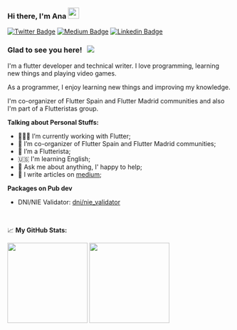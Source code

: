 
### Hi there, I'm Ana <img src="https://media.giphy.com/media/hvRJCLFzcasrR4ia7z/giphy.gif" width="25px">

[![Twitter Badge](https://img.shields.io/badge/-Twitter-00acee?style=flat-square&logo=Twitter&logoColor=white)](https://twitter.com/AnaPolo_dev)
[![Medium Badge](https://img.shields.io/badge/medium-%2312100E.svg?&style=for-square&logo=medium&logoColor=white)](https://medium.com/@ana.polo.sanchez1991)
[![Linkedin Badge](https://img.shields.io/badge/-LinkedIn-0e76a8?style=flat-square&logo=Linkedin&logoColor=white)](www.linkedin.com/in/anapolosanchez)

### Glad to see you here! &nbsp; ![](https://visitor-badge.glitch.me/badge?page_id=AnnaPS)

I'm a flutter developer and technical writer. I love programming, learning new things and playing video games.

As a programmer, I enjoy learning new things and improving my knowledge. 

I'm co-organizer of Flutter Spain and Flutter Madrid communities and also I'm part of a Flutteristas group.


**Talking about Personal Stuffs:**

- 👨🏻‍💻 I’m currently working with Flutter;
- 🚀 I’m co-organizer of Flutter Spain and Flutter Madrid communities;
- 💜 I’m a Flutterista;
- 🇺🇸 I'm learning English;
- 💬 Ask me about anything, I' happy to help;
- 📝 I write articles on [medium](https://medium.com/@ana.polo.sanchez1991);

**Packages on Pub dev** 

- DNI/NIE Validator: [dni/nie_validator](https://pub.dev/packages/dni_nie_validator)

</br>

📈 **My GitHub Stats:**

<p>
  <img height="180em" src="https://github-readme-stats.vercel.app/api?username=AnnaPS&show_icons=true&hide_border=true&&count_private=true&include_all_commits=true" />
  <img height="180em" src="https://github-readme-stats.vercel.app/api/top-langs/?username=AnnaPS&exclude_repo=KNN-Image-Classification&show_icons=true&hide_border=true&layout=compact&langs_count=4"/>
</p>
